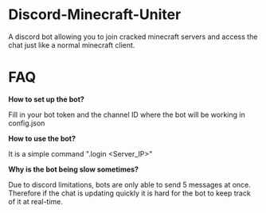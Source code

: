 # Discord-Minecraft-Uniter
A discord bot allowing you to join cracked minecraft servers and access the chat just like a normal minecraft client.

# FAQ

**How to set up the bot?**

Fill in your bot token and the channel ID where the bot will be working in config.json

**How to use the bot?**

It is a simple command ".login <Username> <Server_IP>"

**Why is the bot being slow sometimes?**

Due to discord limitations, bots are only able to send 5 messages at once. Therefore if the chat is updating quickly it is hard for the bot to keep track of it at real-time.
